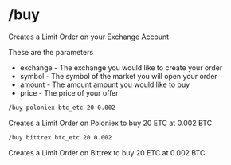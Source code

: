 # /buy

Creates a Limit Order on your Exchange Account

These are the parameters
 - exchange - The exchange you would like to create your order
 - symbol   - The symbol of the market you will open your order
 - amount   - The amount amount you would like to buy
 - price    - The price of your offer

``` bash
/buy poloniex btc_etc 20 0.002
```

Creates a Limit Order on Poloniex to buy 20 ETC at 0.002 BTC

``` bash
/buy bittrex btc_etc 20 0.002
```

Creates a Limit Order on Bittrex to buy 20 ETC at 0.002 BTC
